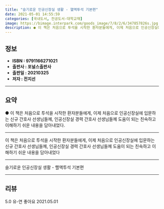 ```yaml
---
title: "슬기로운 인공신장실 생활 - 핼액투석 기본편"
date: 2021-05-01 14:55:59
categories: [국내도서, 전공도서-대학교재]
image: https://bimage.interpark.com/goods_image/7/8/2/6/347857826s.jpg
description: ● 이 책은 처음으로 투석을 시작한 환자분들에게, 이제 처음으로 인공신장실에 입문하는 신규 간호사 선생님들께, 인공신장실 경력 간호사 선생님들께 도움이 되는 친숙하고 이해하기 쉬운 내용을 담아내었다.
---
```


## **정보**

- **ISBN : 9791166271021**
- **출판사 : 포널스출판사**
- **출판일 : 20210325**
- **저자 : 전지선**

------



## **요약**

●  이 책은 처음으로 투석을 시작한 환자분들에게, 이제 처음으로 인공신장실에 입문하는 신규 간호사 선생님들께, 인공신장실 경력 간호사 선생님들께 도움이 되는 친숙하고 이해하기 쉬운 내용을 담아내었다.

------

이 책은 처음으로 투석을 시작한 환자분들에게, 이제 처음으로 인공신장실에 입문하는 신규 간호사 선생님들께, 인공신장실 경력 간호사 선생님들께 도움이 되는 친숙하고 이해하기 쉬운 내용을 담아내었다

------


슬기로운 인공신장실 생활 - 핼액투석 기본편 

------


## **리뷰** 

5.0 유-연 좋아요 2021.05.01 <br/>